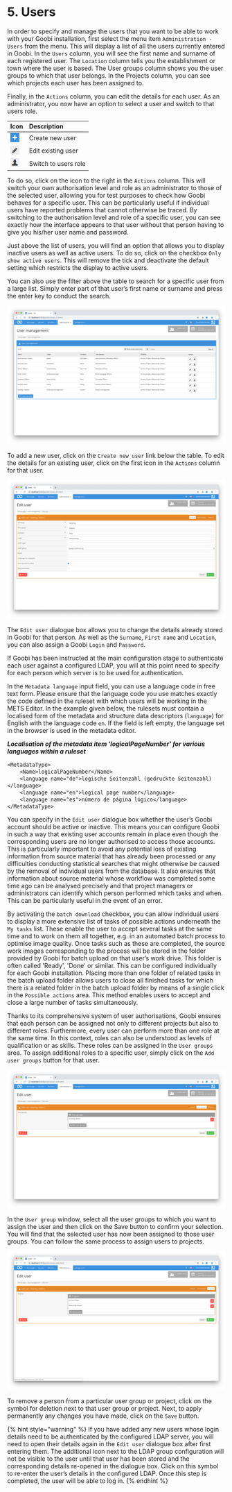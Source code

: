 # 5. Users

In order to specify and manage the users that you want to be able to work with your Goobi installation, first select the menu item `Administration - Users` from the menu. This will display a list of all the users currently entered in Goobi. In the `Users` column, you will see the first name and surname of each registered user. The `Location` column tells you the establishment or town where the user is based. The User groups column shows you the user groups to which that user belongs. In the Projects column, you can see which projects each user has been assigned to.

Finally, in the `Actions` column, you can edit the details for each user. As an administrator, you now have an option to select a user and switch to that users role.

| Icon | Description |
| :--- | :--- |
| ![ruleset\_02.png](../.gitbook/assets/ruleset_02.png) | Create new user |
| ![ruleset\_01.png](../.gitbook/assets/ruleset_01.png) | Edit existing user |
| ![ruleset\_03.png](../.gitbook/assets/ruleset_03.png) | Switch to users role |

To do so, click on the icon to the right in the `Actions` column. This will switch your own authorisation level and role as an administrator to those of the selected user, allowing you for test purposes to check how Goobi behaves for a specific user. This can be particularly useful if individual users have reported problems that cannot otherwise be traced. By switching to the authorisation level and role of a specific user, you can see exactly how the interface appears to that user without that person having to give you his/her user name and password.

Just above the list of users, you will find an option that allows you to display inactive users as well as active users. To do so, click on the checkbox `Only show active users`. This will remove the tick and deactivate the default setting which restricts the display to active users.

You can also use the filter above the table to search for a specific user from a large list. Simply enter part of that user’s first name or surname and press the enter key to conduct the search.

![List of registered Goobi users](../.gitbook/assets/30-61e.png)

To add a new user, click on the `Create new user` link below the table. To edit the details for an existing user, click on the first icon in the `Actions` column for that user.

![Editing user details](../.gitbook/assets/30-62e.png)

The `Edit user` dialogue box allows you to change the details already stored in Goobi for that person. As well as the `Surname`, `First name` and `Location`, you can also assign a Goobi `Login` and `Password`.

If Goobi has been instructed at the main configuration stage to authenticate each user against a configured LDAP, you will at this point need to specify for each person which server is to be used for authentication.

In the `Metadata language` input field, you can use a language code in free text form. Please ensure that the language code you use matches exactly the code defined in the ruleset with which users will be working in the METS Editor. In the example given below, the rulesets must contain a localised form of the metadata and structure data descriptors \(`language`\) for English with the language code `en`. If the field is left empty, the language set in the browser is used in the metadata editor.

_**Localisation of the metadata item 'logicalPageNumber' for various languages within a ruleset**_

```markup
<MetadataType>
    <Name>logicalPageNumber</Name>
    <language name="de">logische Seitenzahl (gedruckte Seitenzahl)</language>
    <language name="en">logical page number</language>
    <language name="es">número de página lógico</language>
</MetadataType>
```

You can specify in the `Edit user` dialogue box whether the user’s Goobi account should be active or inactive. This means you can configure Goobi in such a way that existing user accounts remain in place even though the corresponding users are no longer authorised to access those accounts. This is particularly important to avoid any potential loss of existing information from source material that has already been processed or any difficulties conducting statistical searches that might otherwise be caused by the removal of individual users from the database. It also ensures that information about source material whose workflow was completed some time ago can be analysed precisely and that project managers or administrators can identify which person performed which tasks and when. This can be particularly useful in the event of an error.

By activating the `batch download` checkbox, you can allow individual users to display a more extensive list of tasks of possible actions underneath the `My tasks` list. These enable the user to accept several tasks at the same time and to work on them all together, e.g. in an automated batch process to optimise image quality. Once tasks such as these are completed, the source work images corresponding to the process will be stored in the folder provided by Goobi for batch upload on that user’s work drive. This folder is often called 'Ready', 'Done' or similar. This can be configured individually for each Goobi installation. Placing more than one folder of related tasks in the batch upload folder allows users to close all finished tasks for which there is a related folder in the batch upload folder by means of a single click in the `Possible actions` area. This method enables users to accept and close a large number of tasks simultaneously.

Thanks to its comprehensive system of user authorisations, Goobi ensures that each person can be assigned not only to different projects but also to different roles. Furthermore, every user can perform more than one role at the same time. In this context, roles can also be understood as levels of qualification or as skills. These roles can be assigned in the `User groups` area. To assign additional roles to a specific user, simply click on the `Add user groups` button for that user.

![Adding user groups for a specific user](../.gitbook/assets/30-63e.png)

In the `User group` window, select all the user groups to which you want to assign the user and then click on the Save button to confirm your selection. You will find that the selected user has now been assigned to those user groups. You can follow the same process to assign users to projects.

![Adding projects to a specific user](../.gitbook/assets/30-64e.png)

To remove a person from a particular user group or project, click on the symbol for deletion next to that user group or project. Next, to apply permanently any changes you have made, click on the `Save` button.

{% hint style="warning" %}
If you have added any new users whose login details need to be authenticated by the configured LDAP server, you will need to open their details again in the `Edit user` dialogue box after first entering them. The additional icon next to the LDAP group configuration will not be visible to the user until that user has been stored and the corresponding details re-opened in the dialogue box. Click on this symbol to re-enter the user’s details in the configured LDAP. Once this step is completed, the user will be able to log in.
{% endhint %}

